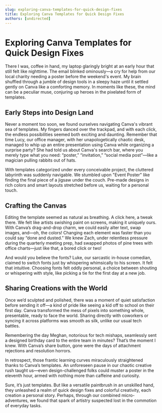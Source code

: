```yaml
---
slug: exploring-canva-templates-for-quick-design-fixes
title: Exploring Canva Templates for Quick Design Fixes
authors: [undirected]
---
```


# Exploring Canva Templates for Quick Design Fixes

There I was, coffee in hand, my laptop glaringly bright at an early hour that still felt like nighttime. The email blinked ominously—a cry for help from our local charity needing a poster before the weekend's event. My brain shuffled through a jumble of design tools in a sleepy haze until it settled gently on Canva like a comforting memory. In moments like these, the mind can be a peculiar muse, conjuring up heroes in the pixelated form of templates.

## Early Steps into Design Land

Never a moment too soon, we found ourselves navigating Canva's vibrant sea of templates. My fingers danced over the trackpad, and with each click, the endless possibilities seemed both exciting and daunting. Remember that time Lucy, our office manager, with her unapologetically chaotic desk, managed to whip up an entire presentation using Canva while organizing a surprise party? She had told us about Canva's search bar, where you merely type what you need: “poster,” “invitation,” “social media post”—like a magician pulling rabbits out of hats.

With templates categorized under every conceivable project, the cluttered labyrinth was suddenly navigable. We stumbled upon "Event Poster" like finding the final piece of a jigsaw under the couch. Pre-made designs in rich colors and smart layouts stretched before us, waiting for a personal touch.

## Crafting the Canvas

Editing the template seemed as natural as breathing. A click here, a tweak there. We felt like artists swishing paint on screens, making it uniquely ours. With Canva’s drag-and-drop charm, we could easily alter text, swap images, and—oh, the colors! Changing each element was faster than you could say “done and dusted.” We knew Zach, under relentless pressure during the quarterly meeting prep, had swapped photos of pine trees with office charts—just like that, a bored click or two!

And would you believe the fonts? Luke, our sarcastic in-house comedian, claimed to switch fonts just by whispering whimsically to his screen. It felt that intuitive. Choosing fonts felt oddly personal, a choice between shouting or whispering with style, like picking a tie for the first day at a new job.

## Sharing Creations with the World

Once we’d sculpted and polished, there was a moment of quiet satisfaction before sending it off—a kind of pride like seeing a kid off to school on their first day. Canva transformed the mess of pixels into something whole, presentable, ready to face the world. Sharing directly with coworkers or syncing it across platforms was smooth as silk, unlike our usual tech battles.

Remembering the day Meghan, notorious for tech mishaps, seamlessly sent a designed birthday card to the entire team in minutes? That’s the moment I knew. With Canva’s share button, gone were the days of attachment rejections and resolution horrors.

In retrospect, those frantic learning curves miraculously straightened thanks to Canva’s templates. An unforeseen pause in our chaotic creative rush taught us—even design-challenged folks could muster a poster in the eleventh hour, armed with nothing more than caffeine and curiosity.

Sure, it’s just templates. But like a versatile paintbrush in an unskilled hand, they unleashed a realm of quick design fixes and colorful creativity, each creation a personal story. Perhaps, through our combined micro-adventures, we found that spark of artistry suspected lost in the commotion of everyday tasks.